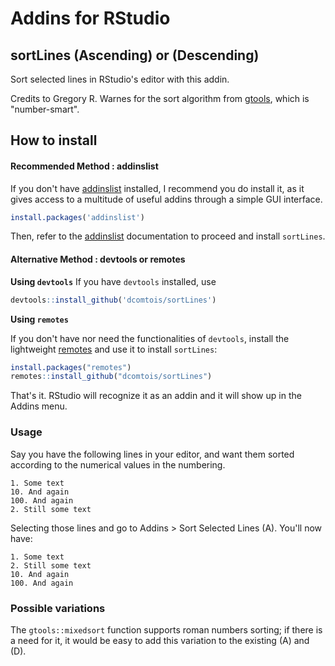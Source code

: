 # Addins for RStudio

## sortLines (Ascending) or (Descending)

Sort selected lines in RStudio's editor with this addin.

Credits to Gregory R. Warnes for the sort algorithm from [gtools](https://cran.r-project.org/web/packages/gtools/index.html), which is "number-smart". 

## How to install

#### Recommended Method : addinslist

If you don't have [addinslist](https://github.com/daattali/addinslist) installed, I recommend you do install it, 
as it gives access to a multitude of useful addins through a simple GUI interface.

```r
install.packages('addinslist')
```

Then, refer to the [addinslist](https://github.com/daattali/addinslist) documentation to proceed and install `sortLines`.

#### Alternative Method : devtools or remotes

**Using `devtools`**
If you have `devtools` installed, use

```r
devtools::install_github('dcomtois/sortLines')
```

**Using `remotes`**

If you don't have nor need the functionalities of `devtools`, install the lightweight
[remotes](https://github.com/r-lib/remotes) and use it to install `sortLines`:

```r
install.packages("remotes")
remotes::install_github("dcomtois/sortLines")
```

That's it. RStudio will recognize it as an addin and it will show up in the Addins menu.

### Usage

Say you have the following lines in your editor, and want them sorted according to the numerical values in the numbering.

```
1. Some text
10. And again
100. And again
2. Still some text
```

Selecting those lines and go to Addins > Sort Selected Lines (A). You'll now have:

```
1. Some text
2. Still some text
10. And again
100. And again
```

### Possible variations

The `gtools::mixedsort` function supports roman numbers sorting; if there is a need for it, it would be easy to add this variation to the existing (A) and (D). 


